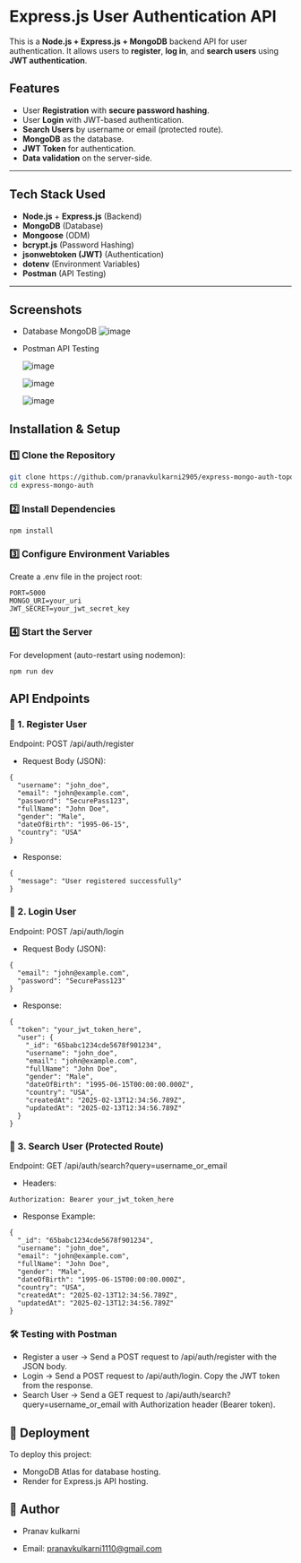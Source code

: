 # Express.js User Authentication API

This is a **Node.js + Express.js + MongoDB** backend API for user authentication. It allows users to **register**, **log in**, and **search users** using **JWT authentication**.

## Features
- User **Registration** with **secure password hashing**.
- User **Login** with JWT-based authentication.
- **Search Users** by username or email (protected route).
- **MongoDB** as the database.
- **JWT Token** for authentication.
- **Data validation** on the server-side.

---

## Tech Stack Used
- **Node.js** + **Express.js** (Backend)
- **MongoDB** (Database)
- **Mongoose** (ODM)
- **bcrypt.js** (Password Hashing)
- **jsonwebtoken (JWT)** (Authentication)
- **dotenv** (Environment Variables)
- **Postman** (API Testing)

---
## Screenshots
- Database MongoDB
  ![image](https://github.com/user-attachments/assets/71c58c1e-de13-45cc-9cb5-9484645a21e3)
- Postman API Testing

  ![image](https://github.com/user-attachments/assets/1917d401-25fe-4adc-88dc-51e5747695be)

  ![image](https://github.com/user-attachments/assets/7803a913-c2a1-42b0-8d05-a6a50cf50ea6)

  ![image](https://github.com/user-attachments/assets/dc13a59a-3619-43d8-9e51-7d2676da340d)





## Installation & Setup

### 1️⃣ Clone the Repository
```sh
git clone https://github.com/pranavkulkarni2905/express-mongo-auth-toposel.git
cd express-mongo-auth
```

### 2️⃣ Install Dependencies
```
npm install
```
### 3️⃣ Configure Environment Variables
Create a .env file in the project root:

```
PORT=5000
MONGO_URI=your_uri
JWT_SECRET=your_jwt_secret_key
```
### 4️⃣ Start the Server
For development (auto-restart using nodemon):
```
npm run dev
```
## API Endpoints
### 📌 1. Register User
Endpoint: POST /api/auth/register
- Request Body (JSON):

```
{
  "username": "john_doe",
  "email": "john@example.com",
  "password": "SecurePass123",
  "fullName": "John Doe",
  "gender": "Male",
  "dateOfBirth": "1995-06-15",
  "country": "USA"
}
```
- Response:

```
{
  "message": "User registered successfully"
}
```
### 📌 2. Login User
Endpoint: POST /api/auth/login
- Request Body (JSON):
```
{
  "email": "john@example.com",
  "password": "SecurePass123"
}
```
- Response:

```
{
  "token": "your_jwt_token_here",
  "user": {
    "_id": "65babc1234cde5678f901234",
    "username": "john_doe",
    "email": "john@example.com",
    "fullName": "John Doe",
    "gender": "Male",
    "dateOfBirth": "1995-06-15T00:00:00.000Z",
    "country": "USA",
    "createdAt": "2025-02-13T12:34:56.789Z",
    "updatedAt": "2025-02-13T12:34:56.789Z"
  }
}
```

### 📌 3. Search User (Protected Route)
Endpoint: GET /api/auth/search?query=username_or_email
- Headers:

```
Authorization: Bearer your_jwt_token_here
```
- Response Example:

```
{
  "_id": "65babc1234cde5678f901234",
  "username": "john_doe",
  "email": "john@example.com",
  "fullName": "John Doe",
  "gender": "Male",
  "dateOfBirth": "1995-06-15T00:00:00.000Z",
  "country": "USA",
  "createdAt": "2025-02-13T12:34:56.789Z",
  "updatedAt": "2025-02-13T12:34:56.789Z"
}
```
### 🛠 Testing with Postman
- Register a user → Send a POST request to /api/auth/register with the JSON body.
- Login → Send a POST request to /api/auth/login. Copy the JWT token from the response.
- Search User → Send a GET request to /api/auth/search?query=username_or_email with Authorization header (Bearer token).

## 🚀 Deployment 
To deploy this project:

- MongoDB Atlas for database hosting.
- Render for Express.js API hosting.

## 📌 Author
- Pranav kulkarni

- Email: pranavkulkarni1110@gmail.com
